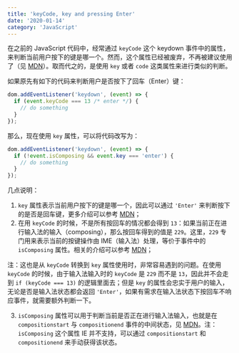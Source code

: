 ```yaml
---
title: 'keyCode, key and pressing Enter'
date: '2020-01-14'
category: 'JavaScript'
---
```


在之前的 JavaScript 代码中，经常通过 `keyCode` 这个 keydown 事件中的属性，来判断当前用户按下的键是哪一个。然而，这个属性已经被废弃，不再被建议使用了（见 [MDN](https://developer.mozilla.org/en-US/docs/Web/API/KeyboardEvent/keyCode)）。取而代之的，是使用 `key` 或者 `code` 这类属性来进行类似的判断。

如果原先有如下的代码来判断用户是否按下了回车（Enter）键：

```javascript
dom.addEventListener('keydown', (event) => {
  if (event.keyCode === 13 /* enter */) {
    // do something
  }
});
```

那么，现在使用 `key` 属性，可以将代码改写为：

```javascript
dom.addEventListener('keydown', (event) => {
  if (!event.isComposing && event.key === 'enter') {
    // do something
  }
});
```

几点说明：

1. `key` 属性表示当前用户按下的键是哪一个，因此可以通过 `'Enter'` 来判断按下的是否是回车键，更多介绍可以参考 [MDN](https://developer.mozilla.org/en-US/docs/Web/API/KeyboardEvent/key)；
2. 在用 `keyCode` 的时候，不是所有按回车的情况都会得到 `13`：如果当前正在进行输入法的输入（composing），那么按回车得到的值是 `229`。这里，`229` 专门用来表示当前的按键操作由 IME（输入法）处理，等价于事件中的 `isComposing` 属性。相关的介绍可以参考 [MDN](https://developer.mozilla.org/en-US/docs/Web/API/Document/keydown_event)；

注：这也是从 `keyCode` 转换到 `key` 属性使用时，非常容易遇到的问题。在使用 `keyCode` 的时候，由于输入法输入时的 `keyCode` 是 `229` 而不是 `13`，因此并不会走到 `if (keyCode === 13)` 的逻辑里面去；但是 `key` 的属性会忠实于用户的输入，无论是否是输入法状态都会返回 `'Enter'`，如果有需求在输入法状态下按回车不响应事件，就需要额外判断一下。

3. `isComposing` 属性可以用于判断当前是否正在进行输入法输入，也就是在 `compositionstart` 与 `compositionend` 事件的中间状态，见 [MDN](https://developer.mozilla.org/en-US/docs/Web/API/KeyboardEvent/isComposing)。注：`isComposing` 这个属性 IE 并不支持，可以通过 `compositionstart` 和 `compositionend` 来手动获得该状态。
